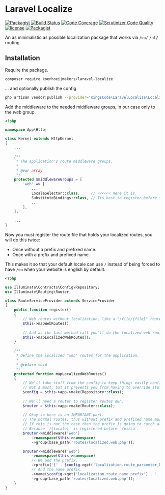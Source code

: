 # Laravel Localize
[![Packagist](https://img.shields.io/packagist/v/koenhoeijmakers/laravel-localize.svg?colorB=brightgreen)](https://packagist.org/packages/koenhoeijmakers/laravel-localize)
[![Build Status](https://scrutinizer-ci.com/g/koenhoeijmakers/laravel-localize/badges/build.png?b=master)](https://scrutinizer-ci.com/g/koenhoeijmakers/laravel-localize/build-status/master) 
[![Code Coverage](https://scrutinizer-ci.com/g/koenhoeijmakers/laravel-localize/badges/coverage.png?b=master)](https://scrutinizer-ci.com/g/koenhoeijmakers/laravel-localize/?branch=master)
[![Scrutinizer Code Quality](https://scrutinizer-ci.com/g/koenhoeijmakers/laravel-localize/badges/quality-score.png?b=master)](https://scrutinizer-ci.com/g/koenhoeijmakers/laravel-localize/?branch=master)
[![license](https://img.shields.io/github/license/koenhoeijmakers/laravel-localize.svg?colorB=brightgreen)](https://github.com/koenhoeijmakers/laravel-localize)
[![Packagist](https://img.shields.io/packagist/dt/koenhoeijmakers/laravel-localize.svg?colorB=brightgreen)](https://packagist.org/packages/koenhoeijmakers/laravel-localize)

An as minimalistic as possible localization package that works via `/en/` `/nl/` routing.

## Installation
Require the package.
```sh
composer require koenhoeijmakers/laravel-localize
```

... and optionally publish the config.
```sh
php artisan vendor:publish --provider="KingsCode\LaravelLocalize\LocalizeServiceProvider"
```

Add the middleware to the needed middleware groups, in our case only to the *web* group.

```php
<?php

namespace App\Http;

class Kernel extends HttpKernel
{
    ...

    /**
     * The application's route middleware groups.
     *
     * @var array
     */
    protected $middlewareGroups = [
        'web' => [
            ...
            LocaleSelector::class,     // <<<<<< Here it is.
            SubstituteBindings::class, // Its best to register before substitute bindings.
            ...
        ],
    ];
    
    ...
}
```

Now you must register the route file that holds your localized routes, you will do this twice: 
- Once without a prefix and prefixed name.
- Once with a prefix and prefixed name.

This makes it so that your default locale can use `/` instead of being forced to have `/en` when your website is english by default.

```php
<?php

use Illuminate\Contracts\Config\Repository;
use Illuminate\Routing\Router;

class RouteServiceProvider extends ServiceProvider
{
    public function register()
    {
        // Web routes without localization, like a "/file/{file}" route or such.
        $this->mapWebRoutes();
        
        // And as the last method call you'll do the localized web routes.
        $this->mapLocalizedWebRoutes();
    }
    
    /**
     * Define the localized "web" routes for the application.
     *
     * @return void
     */
    protected function mapLocalizedWebRoutes()
    {
        // We'll take stuff from the config to keep things easily configurable.
        // Not a must, but it prevents you from having to override stuff.
        $config = $this->app->make(Repository::class);
        
        // We'll need a router to register routes duh.
        $router = $this->app->make(Router::class);
        
        // Okay so here is an IMPORTANT part.
        // The normal routes, thus without prefix and prefixed name must be registered first.
        // If this is not the case then the prefix is going to catch all your routes like `/pizza`
        // Because `/{locale}` is registered before `/pizza`.
        $router->middleware('web')
            ->namespace($this->namespace)
            ->group(base_path('routes/localized.web.php'));

        $router->middleware('web')
            ->namespace($this->namespace)
            // We add the prefix.
            ->prefix('{' . $config->get('localization.route_parameter_key') . '}')
            // And the name prefix.
            ->name($config->get('localization.route_name_prefix') . '.')
            ->group(base_path('routes/localized.web.php'));
    }
}
```
